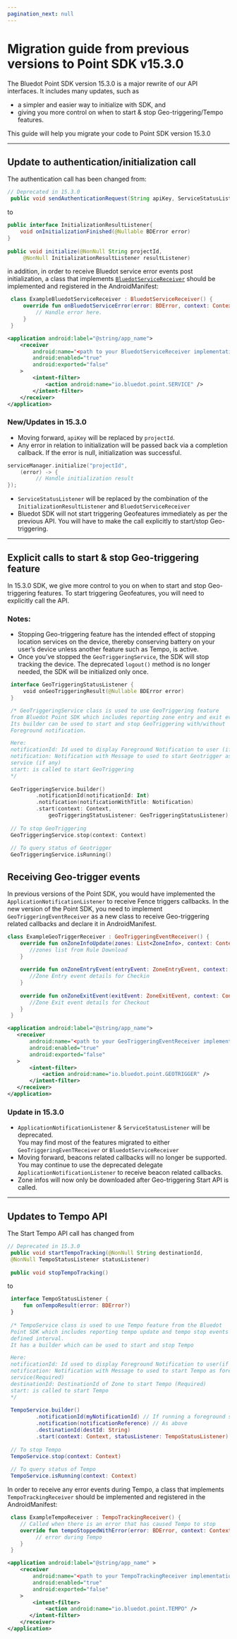```yaml
---
pagination_next: null
---
```


Migration guide from previous versions to Point SDK v15.3.0
===================================================================

The Bluedot Point SDK version 15.3.0 is a major rewrite of our API interfaces. It includes many updates, such as

*   a simpler and easier way to initialize with SDK, and
*   giving you more control on when to start & stop Geo-triggering/Tempo features.

This guide will help you migrate your code to Point SDK version 15.3.0

* * *

Update to authentication/initialization call
--------------------------------------------

The authentication call has been changed from:

```java
// Deprecated in 15.3.0
 public void sendAuthenticationRequest(String apiKey, ServiceStatusListener listener)
```

to
```java
public interface InitializationResultListener{
    void onInitializationFinished(@Nullable BDError error)
}
 
public void initialize(@NonNull String projectId,
     @NonNull InitializationResultListener resultListener)
```     

in addition, in order to receive Bluedot service error events post initialization, a class that implements [`BluedotServiceReceiver`](https://android-docs.bluedot.io/-bluedot-s-d-k/au.com.bluedot.point.net.engine/-bluedot-service-receiver/index.html?query=abstract%20class%20BluedotServiceReceiver%20:%20BroadcastReceiver) should be implemented and registered in the AndroidManifest:

```kotlin
 class ExampleBluedotServiceReceiver : BluedotServiceReceiver() {
     override fun onBluedotServiceError(error: BDError, context: Context) {
         // Handle error here.
     }
 }
 ```
 
 ```xml title="AndroidManifest"
 <application android:label="@string/app_name">
     <receiver
         android:name="<path to your BluedotServiceReceiver implementation>"
         android:enabled="true"
         android:exported="false"
     >
         <intent-filter>
             <action android:name="io.bluedot.point.SERVICE" />
         </intent-filter>
     </receiver>
 </application>
```

### New/Updates in 15.3.0

*   Moving forward, `apiKey` will be replaced by `projectId`.
*   Any error in relation to initialization will be passed back via a completion callback. If the error is null, initialization was successful.

```kotlin
serviceManager.initialize("projectId", 
    (error) -> {
         // Handle initialization result
});
```

*   `ServiceStatusListener` will be replaced by the combination of the `InitializationResultListener` and `BluedotServiceReceiver`
*   Bluedot SDK will not start triggering Geofeatures immediately as per the previous API. You will have to make the call explicitly to start/stop Geo-triggering.

* * *

Explicit calls to start & stop Geo-triggering feature
-----------------------------------------------------

In 15.3.0 SDK, we give more control to you on when to start and stop Geo-triggering features. To start triggering Geofeatures, you will need to explicitly call the API.

### Notes:

*   Stopping Geo-triggering feature has the intended effect of stopping location services on the device, thereby conserving battery on your user’s device unless another feature such as Tempo, is active.
*   Once you’ve stopped the `GeoTriggeringService`, the SDK will stop tracking the device. The deprecated `logout()` method is no longer needed, the SDK will be initialized only once.

```kotlin
 interface GeoTriggeringStatusListener {
     void onGeoTriggeringResult(@Nullable BDError error)
 }

 /* GeoTriggeringService class is used to use GeoTriggering feature
 from Bluedot Point SDK which includes reporting zone entry and exit events.
 Its builder can be used to start and stop GeoTriggering with/without 
 Foreground notification.

 Here:
 notificationId: Id used to display Foreground Notification to user (if any)
 notification: Notification with Message to used to start Geotrigger as foreground
 service (if any)
 start: is called to start GeoTriggering
 */
 
 GeoTriggeringService.builder()
         .notificationId(notificationId: Int) 
         .notification(notificationWithTitle: Notification)
         .start(context: Context, 
             geoTriggeringStatusListener: GeoTriggeringStatusListener)
 
 // To stop GeoTriggering
 GeoTriggeringService.stop(context: Context)
 
 // To query status of Geotrigger
 GeoTriggeringService.isRunning()
```

Receiving Geo-trigger events
----------------------------

In previous versions of the Point SDK, you would have implemented the `ApplicationNotificationListener` to receive Fence triggers callbacks. In the new version of the Point SDK, you need to implement `GeoTriggeringEventReceiver` as a new class to receive Geo-triggering related callbacks and declare it in AndroidManifest.

```kotlin
class ExampleGeoTriggerReceiver : GeoTriggeringEventReceiver() {
    override fun onZoneInfoUpdate(zones: List<ZoneInfo>, context: Context) {
       //zones list from Rule Download
    }
 
    override fun onZoneEntryEvent(entryEvent: ZoneEntryEvent, context: Context) {
       //Zone Entry event details for Checkin
    }
 
    override fun onZoneExitEvent(exitEvent: ZoneExitEvent, context: Context) {
       //Zone Exit event details for Checkout
    }
 }
 ```
 
 ```xml title="AndroidManifest"
 <application android:label="@string/app_name">
    <receiver
        android:name="<path to your GeoTriggeringEventReceiver implementation>"
        android:enabled="true"
        android:exported="false"
    >
        <intent-filter>
            <action android:name="io.bluedot.point.GEOTRIGGER" />
        </intent-filter>
    </receiver>
 </application>
 ```

### Update in 15.3.0

*   `ApplicationNotificationListener` & `ServiceStatusListener` will be deprecated.  
    You may find most of the features migrated to either `GeoTriggeringEvenTReceiver` or `BluedotServiceReceiver`
*   Moving forward, beacons related callbacks will no longer be supported. You may continue to use the deprecated delegate `ApplicationNotificationListener` to receive beacon related callbacks.
*   Zone infos will now only be downloaded after Geo-triggering Start API is called.

* * *

Updates to Tempo API
--------------------

The Start Tempo API call has changed from

```java
// Deprecated in 15.3.0
 public void startTempoTracking(@NonNull String destinationId,
 @NonNull TempoStatusListener statusListener)
 
 public void stopTempoTracking()
```

to

```kotlin
 interface TempoStatusListener {
     fun onTempoResult(error: BDError?) 
 }
 
 /* TempoService class is used to use Tempo feature from the Bluedot
 Point SDK which includes reporting tempo update and tempo stop events on a 
 defined interval.
 It has a builder which can be used to start and stop Tempo

 Here:
 notificationId: Id used to display Foreground Notification to user(if any)
 notification: Notification with Message to used to start Tempo as foreground
 service(Required)
 destinationId: DestinationId of Zone to start Tempo (Required)
 start: is called to start Tempo
 */
 
 TempoService.builder()
         .notificationId(myNotificationId) // If running a foreground service
         .notification(notificationReference) // As above
         .destinationId(destId: String)
         .start(context: Context, statusListener: TempoStatusListener)
 
 // To stop Tempo 
 TempoService.stop(context: Context)
 
 // To query status of Tempo
 TempoService.isRunning(context: Context)
 ```

In order to receive any error events during Tempo, a class that implements `TempoTrackingReceiver` should be implemented and registered in the AndroidManifest:

``` kotlin
 class ExampleTempoReceiver : TempoTrackingReceiver() {
    // Called when there is an error that has caused Tempo to stop
    override fun tempoStoppedWithError(error: BDError, context: Context) {
         // error during Tempo 
    }
 }
 ```
 
 ```xml title="AndroidManifest"
 <application android:label="@string/app_name" >
     <receiver
         android:name="<path to your TempoTrackingReceiver implementation>"
         android:enabled="true"
         android:exported="false"
     >
         <intent-filter>
             <action android:name="io.bluedot.point.TEMPO" />
        </intent-filter>
     </receiver>
 </application>
 ```